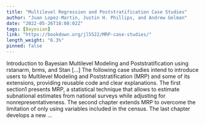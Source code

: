 ```yaml
---
title: "Multilevel Regression and Poststratification Case Studies"
author: "Juan Lopez-Martin, Justin H. Phillips, and Andrew Gelman"
date: "2022-05-26T18:08:02Z"
tags: [Bayesian]
link: "https://bookdown.org/jl5522/MRP-case-studies/"
length_weight: "6.3%"
pinned: false
---
```


Introduction to Bayesian Multilevel Modeling and Poststratification using rstanarm, brms, and Stan [...] The following case studies intend to introduce users to Multilevel Modeling and Poststratification (MRP) and some of its extensions, providing reusable code and clear explanations. The first section1 presents MRP, a statistical technique that allows to estimate subnational estimates from national surveys while adjusting for nonrepresentativeness. The second chapter extends MRP to overcome the limitation of only using variables included in the census. The last chapter develops a new ...

